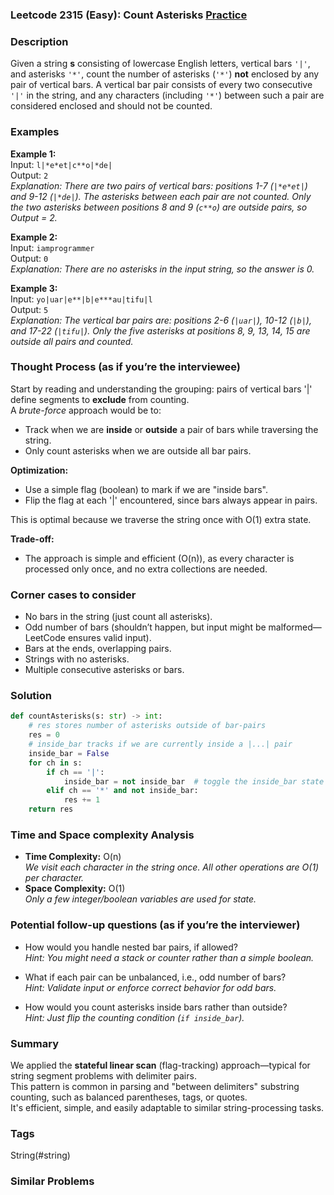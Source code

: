 ### Leetcode 2315 (Easy): Count Asterisks [Practice](https://leetcode.com/problems/count-asterisks)

### Description  
Given a string **s** consisting of lowercase English letters, vertical bars `'|'`, and asterisks `'*'`, count the number of asterisks (`'*'`) **not** enclosed by any pair of vertical bars. A vertical bar pair consists of every two consecutive `'|'` in the string, and any characters (including `'*'`) between such a pair are considered enclosed and should not be counted.

### Examples  

**Example 1:**  
Input: `l|*e*et|c**o|*de|`  
Output: `2`  
*Explanation: There are two pairs of vertical bars: positions 1-7 (`|*e*et|`) and 9-12 (`|*de|`). The asterisks between each pair are not counted. Only the two asterisks between positions 8 and 9 (`c**o`) are outside pairs, so Output = 2.*

**Example 2:**  
Input: `iamprogrammer`  
Output: `0`  
*Explanation: There are no asterisks in the input string, so the answer is 0.*

**Example 3:**  
Input: `yo|uar|e**|b|e***au|tifu|l`  
Output: `5`  
*Explanation: The vertical bar pairs are: positions 2-6 (`|uar|`), 10-12 (`|b|`), and 17-22 (`|tifu|`). Only the five asterisks at positions 8, 9, 13, 14, 15 are outside all pairs and counted.*

### Thought Process (as if you’re the interviewee)  

Start by reading and understanding the grouping: pairs of vertical bars '|' define segments to **exclude** from counting.  
A *brute-force* approach would be to:  
- Track when we are **inside** or **outside** a pair of bars while traversing the string.  
- Only count asterisks when we are outside all bar pairs.

**Optimization:**  
- Use a simple flag (boolean) to mark if we are "inside bars".
- Flip the flag at each '|' encountered, since bars always appear in pairs.

This is optimal because we traverse the string once with O(1) extra state.

**Trade-off:**  
- The approach is simple and efficient (O(n)), as every character is processed only once, and no extra collections are needed.

### Corner cases to consider  
- No bars in the string (just count all asterisks).
- Odd number of bars (shouldn’t happen, but input might be malformed—LeetCode ensures valid input).
- Bars at the ends, overlapping pairs.
- Strings with no asterisks.
- Multiple consecutive asterisks or bars.

### Solution

```python
def countAsterisks(s: str) -> int:
    # res stores number of asterisks outside of bar-pairs
    res = 0
    # inside_bar tracks if we are currently inside a |...| pair
    inside_bar = False
    for ch in s:
        if ch == '|':
            inside_bar = not inside_bar  # toggle the inside_bar state
        elif ch == '*' and not inside_bar:
            res += 1
    return res
```

### Time and Space complexity Analysis  

- **Time Complexity:** O(n)  
  *We visit each character in the string once. All other operations are O(1) per character.*
- **Space Complexity:** O(1)  
  *Only a few integer/boolean variables are used for state.*

### Potential follow-up questions (as if you’re the interviewer)  

- How would you handle nested bar pairs, if allowed?  
  *Hint: You might need a stack or counter rather than a simple boolean.*

- What if each pair can be unbalanced, i.e., odd number of bars?  
  *Hint: Validate input or enforce correct behavior for odd bars.*

- How would you count asterisks inside bars rather than outside?  
  *Hint: Just flip the counting condition (`if inside_bar`).*

### Summary
We applied the **stateful linear scan** (flag-tracking) approach—typical for string segment problems with delimiter pairs.  
This pattern is common in parsing and "between delimiters" substring counting, such as balanced parentheses, tags, or quotes.  
It's efficient, simple, and easily adaptable to similar string-processing tasks.

### Tags
String(#string)

### Similar Problems
